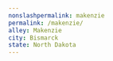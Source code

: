 ```yaml
---
﻿nonslashpermalink: makenzie
permalink: /makenzie/
alley: Makenzie
city: Bismarck
state: North Dakota
---
```

